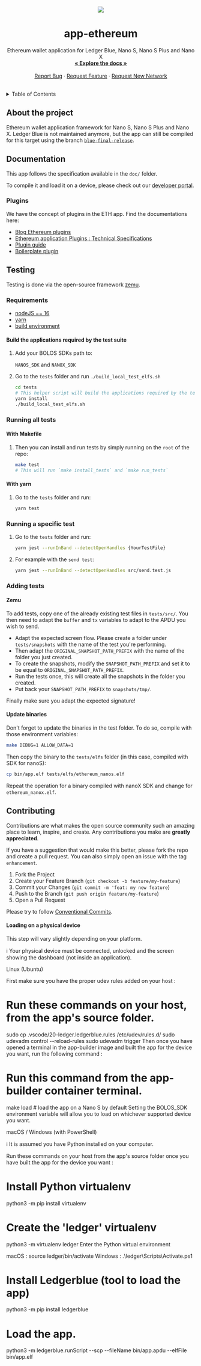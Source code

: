 <br />
<div align="center">
  <a href="https://github.com/LedgerHQ/app-ethereum">
    <img src="https://img.icons8.com/nolan/64/ethereum.png"/>
  </a>

  <h1 align="center">app-ethereum</h1>

  <p align="center">
    Ethereum wallet application for Ledger Blue, Nano S, Nano S Plus and Nano X
    <br />
    <a href="https://github.com/LedgerHQ/app-ethereum/tree/master/doc"><strong>« Explore the docs »</strong></a>
    <br />
    <br />
    <a href="https://github.com/LedgerHQ/app-ethereum/issues">Report Bug</a>
    · <a href="https://github.com/LedgerHQ/app-ethereum/issues">Request Feature</a>
    · <a href="https://github.com/LedgerHQ/app-ethereum/issues">Request New Network</a>
  </p>
</div>
<br/>

<details>
  <summary>Table of Contents</summary>

- [About the project](#about-the-project)
- [Documentation](#documentation)
  - [Plugins](#plugins)
- [Testing](#testing)
  - [Requirements](#requirements)
    - [Build the applications required by the test suite](#build-the-applications-required-by-the-test-suite)
  - [Running all tests](#running-all-tests)
    - [With Makefile](#with-makefile)
    - [With yarn](#with-yarn)
  - [Running a specific test](#running-a-specific-test)
  - [Adding tests](#adding-tests)
    - [Zemu](#zemu)
    - [Update binaries](#update-binaries)
- [Contributing](#contributing)

</details>

## About the project

Ethereum wallet application framework for Nano S, Nano S Plus and Nano X.
Ledger Blue is not maintained anymore, but the app can still be compiled for this target using the branch [`blue-final-release`](https://github.com/LedgerHQ/app-ethereum/tree/blue-final-release).

## Documentation

This app follows the specification available in the `doc/` folder.

To compile it and load it on a device, please check out our [developer portal](https://developers.ledger.com/docs/device-app/introduction).

### Plugins

We have the concept of plugins in the ETH app.
Find the documentations here:

- [Blog Ethereum plugins](https://blog.ledger.com/ethereum-plugins/)
- [Ethereum application Plugins : Technical Specifications](https://github.com/LedgerHQ/app-ethereum/blob/master/doc/ethapp_plugins.asc)
- [Plugin guide](https://hackmd.io/300Ukv5gSbCbVcp3cZuwRQ)
- [Boilerplate plugin](https://github.com/LedgerHQ/app-plugin-boilerplate)

## Testing

Testing is done via the open-source framework [zemu](https://github.com/Zondax/zemu).

### Requirements

- [nodeJS == 16](https://github.com/nvm-sh/nvm)
- [yarn](https://classic.yarnpkg.com/lang/en/docs/install/#debian-stable)
- [build environment](https://github.com/LedgerHQ/ledger-app-builder/blob/master/Dockerfile)

#### Build the applications required by the test suite

1. Add your BOLOS SDKs path to:

    `NANOS_SDK` and `NANOX_SDK`

2. Go to the `tests` folder and run `./build_local_test_elfs.sh`

    ```sh
    cd tests
    # This helper script will build the applications required by the test suite and move them at the right place.
    yarn install
    ./build_local_test_elfs.sh
    ```

### Running all tests

#### With Makefile

1. Then you can install and run tests by simply running on the `root` of the repo:

    ```sh
    make test
    # This will run `make install_tests` and `make run_tests`
    ```

#### With yarn

1. Go to the `tests` folder and run:

    ```sh
    yarn test
    ```

### Running a specific test

1. Go to the `tests` folder and run:

    ```sh
    yarn jest --runInBand --detectOpenHandles {YourTestFile}
    ```

2. For example with the `send test`:

    ```sh
    yarn jest --runInBand --detectOpenHandles src/send.test.js
    ```

### Adding tests

#### Zemu

To add tests, copy one of the already existing test files in `tests/src/`.
You then need to adapt the `buffer` and `tx` variables to adapt to the APDU you wish to send.

- Adapt the expected screen flow. Please create a folder under `tests/snapshots` with the name of the test you're performing.
- Then adapt the `ORIGINAL_SNAPSHOT_PATH_PREFIX` with the name of the folder you just created.
- To create the snapshots, modify the `SNAPSHOT_PATH_PREFIX` and set it to be equal to `ORIGINAL_SNAPSHOT_PATH_PREFIX`.
- Run the tests once, this will create all the snapshots in the folder you created.
- Put back your `SNAPSHOT_PATH_PREFIX` to `snapshots/tmp/`.

Finally make sure you adapt the expected signature!

#### Update binaries

Don't forget to update the binaries in the test folder. To do so, compile with those environment variables:

```sh
make DEBUG=1 ALLOW_DATA=1
```

Then copy the binary to the `tests/elfs` folder (in this case, compiled with SDK for nanoS):

```sh
cp bin/app.elf tests/elfs/ethereum_nanos.elf
```

Repeat the operation for a binary compiled with nanoX SDK and change for `ethereum_nanox.elf`.

## Contributing

Contributions are what makes the open source community such an amazing place to learn, inspire, and create. Any contributions you make are **greatly appreciated**.

If you have a suggestion that would make this better, please fork the repo and create a pull request. You can also simply open an issue with the tag `enhancement`.

1. Fork the Project
2. Create your Feature Branch (`git checkout -b feature/my-feature`)
3. Commit your Changes (`git commit -m 'feat: my new feature`)
4. Push to the Branch (`git push origin feature/my-feature`)
5. Open a Pull Request

Please try to follow [Conventional Commits](https://www.conventionalcommits.org/en/v1.0.0/).

#### Loading on a physical device
This step will vary slightly depending on your platform.

ℹ️ Your physical device must be connected, unlocked and the screen showing the dashboard (not inside an application).

Linux (Ubuntu)

First make sure you have the proper udev rules added on your host :

# Run these commands on your host, from the app's source folder.
sudo cp .vscode/20-ledger.ledgerblue.rules /etc/udev/rules.d/
sudo udevadm control --reload-rules 
sudo udevadm trigger
Then once you have opened a terminal in the app-builder image and built the app for the device you want, run the following command :

# Run this command from the app-builder container terminal.
make load    # load the app on a Nano S by default
Setting the BOLOS_SDK environment variable will allow you to load on whichever supported device you want.

macOS / Windows (with PowerShell)

ℹ️ It is assumed you have Python installed on your computer.

Run these commands on your host from the app's source folder once you have built the app for the device you want :

# Install Python virtualenv
python3 -m pip install virtualenv 
# Create the 'ledger' virtualenv
python3 -m virtualenv ledger
Enter the Python virtual environment

macOS : source ledger/bin/activate
Windows : .\ledger\Scripts\Activate.ps1
# Install Ledgerblue (tool to load the app)
python3 -m pip install ledgerblue 
# Load the app.
python3 -m ledgerblue.runScript --scp --fileName bin/app.apdu --elfFile bin/app.elf

